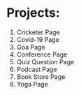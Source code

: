 # Projects:
1) Cricketer Page
2) Covid-19 Page
3) Goa Page
4) Conference Page
5) Quiz Question Page
6) Podcast Page
7) Book Store Page
8) Yoga Page
